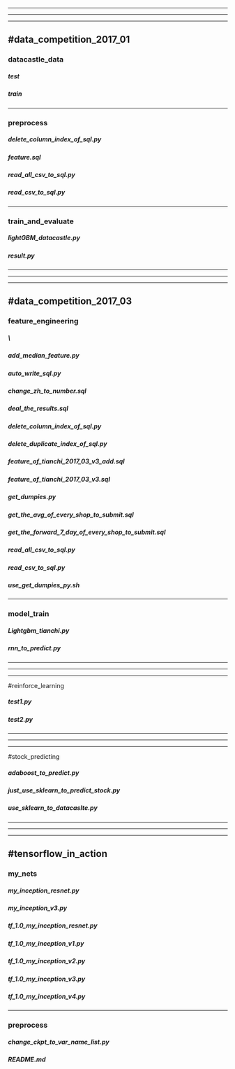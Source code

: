 -------
-------
-------
#data_competition_2017_01
-------
### datacastle_data
##### test
##### train
-------
### preprocess
##### delete_column_index_of_sql.py
##### feature.sql
##### read_all_csv_to_sql.py
##### read_csv_to_sql.py
-------
### train_and_evaluate
##### lightGBM_datacastle.py
##### result.py
-------
-------
-------
#data_competition_2017_03
-------
### feature_engineering
##### \
##### add_median_feature.py
##### auto_write_sql.py
##### change_zh_to_number.sql
##### deal_the_results.sql
##### delete_column_index_of_sql.py
##### delete_duplicate_index_of_sql.py
##### feature_of_tianchi_2017_03_v3_add.sql
##### feature_of_tianchi_2017_03_v3.sql
##### get_dumpies.py
##### get_the_avg_of_every_shop_to_submit.sql
##### get_the_forward_7_day_of_every_shop_to_submit.sql
##### read_all_csv_to_sql.py
##### read_csv_to_sql.py
##### use_get_dumpies_py.sh
-------
### model_train
##### Lightgbm_tianchi.py
##### rnn_to_predict.py
-------
-------
-------
#reinforce_learning
##### test1.py
##### test2.py
-------
-------
-------
#stock_predicting
##### adaboost_to_predict.py
##### just_use_sklearn_to_predict_stock.py
##### use_sklearn_to_datacaslte.py
-------
-------
-------
#tensorflow_in_action
-------
### my_nets
##### my_inception_resnet.py
##### my_inception_v3.py
##### tf_1.0_my_inception_resnet.py
##### tf_1.0_my_inception_v1.py
##### tf_1.0_my_inception_v2.py
##### tf_1.0_my_inception_v3.py
##### tf_1.0_my_inception_v4.py
-------
### preprocess
##### change_ckpt_to_var_name_list.py
##### README.md
